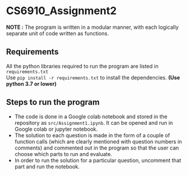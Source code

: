 # CS6910_Assignment2

**NOTE :** The program is written in a modular manner, with each logically separate unit of code written as functions.  

## Requirements
All the python libraries required to run the program are listed in `requirements.txt`    
Use `pip install -r requirements.txt` to install the dependencies. **(Use python 3.7 or lower)**

## Steps to run the program
- The code is done in a Google colab notebook and stored in the repository as `src/Assignment1.ipynb`. It can be opened and run in Google colab or jupyter notebook.
- The solution to each question is made in the form of a couple of function calls (which are clearly mentioned with question numbers in comments) and commented out in the program so that the user can choose which parts to run and evaluate.
- In order to run the solution for a particular question, uncomment that part and run the notebook.
